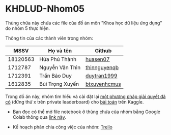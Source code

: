 # KHDLUD-Nhom05

Thùng chứa này chứa các file của đồ án môn "Khoa học dữ liệu ứng dụng" do nhóm 5 thực hiện.

Thông tin của các thành viên trong nhóm:

| MSSV     | Họ và tên          | Github    |
| -------- | ------------------ | ------- |
| 18120563 | Hứa Phú Thành      | [huasen07](https://github.com/huasen07) |
| 1712787  | Nguyễn Văn Thìn    | [thinnguyenqb](https://github.com/thinnguyenqb) |
| 1712391  | Trần Bảo Duy       | [duytran1999](https://github.com/duytran1999) |
| 1612835  | Bùi Trọng Xuyến    | [btxuyenhcmus](https://github.com/btxuyenhcmus) |

Trong đồ án này, nhóm tìm hiểu và cài đặt lại [một phương pháp giải quyết đã có]() (đứng thứ x trên private leaderboard) cho [bài toán]() trên Kaggle. 
- Bạn đọc có thể mở file notebook ở thùng chứa của nhóm bằng Google Colab thông qua [link này]().

- Kế hoạch phân chia công việc của nhóm: [Trello]()